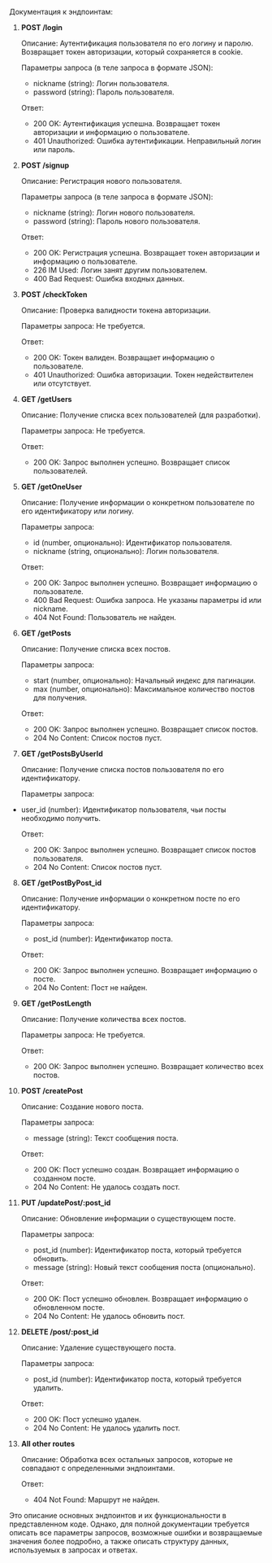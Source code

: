 Документация к эндпоинтам:

1. **POST /login**

   Описание: Аутентификация пользователя по его логину и паролю. Возвращает токен авторизации, который сохраняется в cookie.

   Параметры запроса (в теле запроса в формате JSON):
   - nickname (string): Логин пользователя.
   - password (string): Пароль пользователя.

   Ответ:
   - 200 OK: Аутентификация успешна. Возвращает токен авторизации и информацию о пользователе.
   - 401 Unauthorized: Ошибка аутентификации. Неправильный логин или пароль.

2. **POST /signup**

   Описание: Регистрация нового пользователя.

   Параметры запроса (в теле запроса в формате JSON):
   - nickname (string): Логин нового пользователя.
   - password (string): Пароль нового пользователя.

   Ответ:
   - 200 OK: Регистрация успешна. Возвращает токен авторизации и информацию о пользователе.
   - 226 IM Used: Логин занят другим пользователем.
   - 400 Bad Request: Ошибка входных данных.

3. **POST /checkToken**

   Описание: Проверка валидности токена авторизации.

   Параметры запроса: Не требуется.

   Ответ:
   - 200 OK: Токен валиден. Возвращает информацию о пользователе.
   - 401 Unauthorized: Ошибка авторизации. Токен недействителен или отсутствует.

4. **GET /getUsers**

   Описание: Получение списка всех пользователей (для разработки).

   Параметры запроса: Не требуется.

   Ответ:
   - 200 OK: Запрос выполнен успешно. Возвращает список пользователей.

5. **GET /getOneUser**

   Описание: Получение информации о конкретном пользователе по его идентификатору или логину.

   Параметры запроса:
   - id (number, опционально): Идентификатор пользователя.
   - nickname (string, опционально): Логин пользователя.

   Ответ:
   - 200 OK: Запрос выполнен успешно. Возвращает информацию о пользователе.
   - 400 Bad Request: Ошибка запроса. Не указаны параметры id или nickname.
   - 404 Not Found: Пользователь не найден.

6. **GET /getPosts**

   Описание: Получение списка всех постов.

   Параметры запроса:
   - start (number, опционально): Начальный индекс для пагинации.
   - max (number, опционально): Максимальное количество постов для получения.

   Ответ:
   - 200 OK: Запрос выполнен успешно. Возвращает список постов.
   - 204 No Content: Список постов пуст.

7. **GET /getPostsByUserId**

   Описание: Получение списка постов пользователя по его идентификатору.

   Параметры запроса:
- user_id (number): Идентификатор пользователя, чьи посты необходимо получить.

   Ответ:
   - 200 OK: Запрос выполнен успешно. Возвращает список постов пользователя.
   - 204 No Content: Список постов пуст.

8. **GET /getPostByPost_id**

   Описание: Получение информации о конкретном посте по его идентификатору.

   Параметры запроса:
   - post_id (number): Идентификатор поста.

   Ответ:
   - 200 OK: Запрос выполнен успешно. Возвращает информацию о посте.
   - 204 No Content: Пост не найден.

9. **GET /getPostLength**

   Описание: Получение количества всех постов.

   Параметры запроса: Не требуется.

   Ответ:
   - 200 OK: Запрос выполнен успешно. Возвращает количество всех постов.

10. **POST /createPost**

    Описание: Создание нового поста.

    Параметры запроса:
    - message (string): Текст сообщения поста.

    Ответ:
    - 200 OK: Пост успешно создан. Возвращает информацию о созданном посте.
    - 204 No Content: Не удалось создать пост.

11. **PUT /updatePost/:post_id**

    Описание: Обновление информации о существующем посте.

    Параметры запроса:
    - post_id (number): Идентификатор поста, который требуется обновить.
    - message (string): Новый текст сообщения поста (опционально).

    Ответ:
    - 200 OK: Пост успешно обновлен. Возвращает информацию о обновленном посте.
    - 204 No Content: Не удалось обновить пост.

12. **DELETE /post/:post_id**

    Описание: Удаление существующего поста.

    Параметры запроса:
    - post_id (number): Идентификатор поста, который требуется удалить.

    Ответ:
    - 200 OK: Пост успешно удален.
    - 204 No Content: Не удалось удалить пост.

13. **All other routes**

    Описание: Обработка всех остальных запросов, которые не совпадают с определенными эндпоинтами.

    Ответ:
    - 404 Not Found: Маршрут не найден.

Это описание основных эндпоинтов и их функциональности в представленном коде. Однако, для полной документации требуется описать все параметры запросов, возможные ошибки и возвращаемые значения более подробно, а также описать структуру данных, используемых в запросах и ответах.
